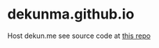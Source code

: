 # dekunma.github.io
Host dekun.me
see source code at [this repo](https://github.com/dekunma/dekun.me)
